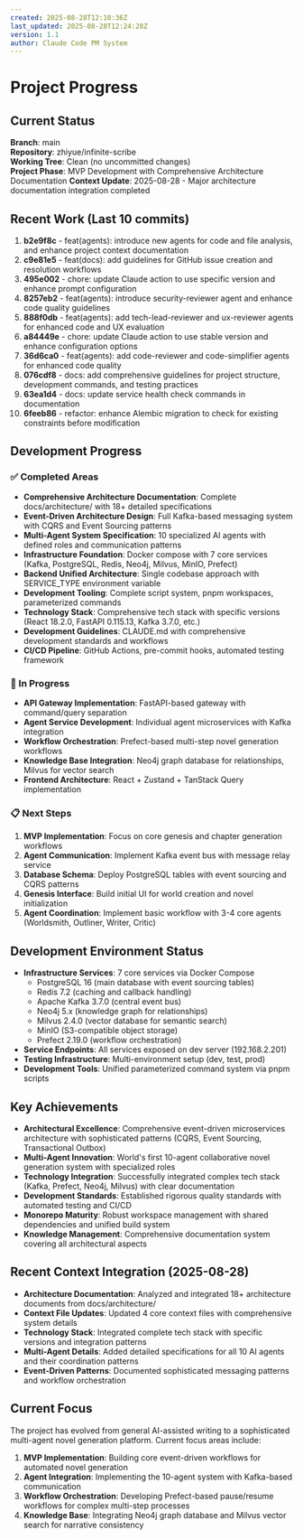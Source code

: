 ```yaml
---
created: 2025-08-28T12:10:36Z
last_updated: 2025-08-28T12:24:28Z
version: 1.1
author: Claude Code PM System
---
```


# Project Progress

## Current Status

**Branch**: main  
**Repository**: zhiyue/infinite-scribe  
**Working Tree**: Clean (no uncommitted changes)  
**Project Phase**: MVP Development with Comprehensive Architecture Documentation
**Context Update**: 2025-08-28 - Major architecture documentation integration completed

## Recent Work (Last 10 commits)

1. **b2e9f8c** - feat(agents): introduce new agents for code and file analysis, and enhance project context documentation
2. **c9e81e5** - feat(docs): add guidelines for GitHub issue creation and resolution workflows
3. **495e002** - chore: update Claude action to use specific version and enhance prompt configuration
4. **8257eb2** - feat(agents): introduce security-reviewer agent and enhance code quality guidelines
5. **888f0db** - feat(agents): add tech-lead-reviewer and ux-reviewer agents for enhanced code and UX evaluation
6. **a84449e** - chore: update Claude action to use stable version and enhance configuration options
7. **36d6ca0** - feat(agents): add code-reviewer and code-simplifier agents for enhanced code quality
8. **076cdf8** - docs: add comprehensive guidelines for project structure, development commands, and testing practices
9. **63ea1d4** - docs: update service health check commands in documentation
10. **6feeb86** - refactor: enhance Alembic migration to check for existing constraints before modification

## Development Progress

### ✅ Completed Areas

- **Comprehensive Architecture Documentation**: Complete docs/architecture/ with 18+ detailed specifications
- **Event-Driven Architecture Design**: Full Kafka-based messaging system with CQRS and Event Sourcing patterns
- **Multi-Agent System Specification**: 10 specialized AI agents with defined roles and communication patterns
- **Infrastructure Foundation**: Docker compose with 7 core services (Kafka, PostgreSQL, Redis, Neo4j, Milvus, MinIO, Prefect)
- **Backend Unified Architecture**: Single codebase approach with SERVICE_TYPE environment variable
- **Development Tooling**: Complete script system, pnpm workspaces, parameterized commands
- **Technology Stack**: Comprehensive tech stack with specific versions (React 18.2.0, FastAPI 0.115.13, Kafka 3.7.0, etc.)
- **Development Guidelines**: CLAUDE.md with comprehensive development standards and workflows
- **CI/CD Pipeline**: GitHub Actions, pre-commit hooks, automated testing framework

### 🔄 In Progress

- **API Gateway Implementation**: FastAPI-based gateway with command/query separation
- **Agent Service Development**: Individual agent microservices with Kafka integration
- **Workflow Orchestration**: Prefect-based multi-step novel generation workflows
- **Knowledge Base Integration**: Neo4j graph database for relationships, Milvus for vector search
- **Frontend Architecture**: React + Zustand + TanStack Query implementation

### 📋 Next Steps

1. **MVP Implementation**: Focus on core genesis and chapter generation workflows
2. **Agent Communication**: Implement Kafka event bus with message relay service
3. **Database Schema**: Deploy PostgreSQL tables with event sourcing and CQRS patterns
4. **Genesis Interface**: Build initial UI for world creation and novel initialization
5. **Agent Coordination**: Implement basic workflow with 3-4 core agents (Worldsmith, Outliner, Writer, Critic)

## Development Environment Status

- **Infrastructure Services**: 7 core services via Docker Compose
  - PostgreSQL 16 (main database with event sourcing tables)
  - Redis 7.2 (caching and callback handling)
  - Apache Kafka 3.7.0 (central event bus)
  - Neo4j 5.x (knowledge graph for relationships)
  - Milvus 2.4.0 (vector database for semantic search)
  - MinIO (S3-compatible object storage)
  - Prefect 2.19.0 (workflow orchestration)
- **Service Endpoints**: All services exposed on dev server (192.168.2.201)
- **Testing Infrastructure**: Multi-environment setup (dev, test, prod)
- **Development Tools**: Unified parameterized command system via pnpm scripts

## Key Achievements

- **Architectural Excellence**: Comprehensive event-driven microservices architecture with sophisticated patterns (CQRS, Event Sourcing, Transactional Outbox)
- **Multi-Agent Innovation**: World's first 10-agent collaborative novel generation system with specialized roles
- **Technology Integration**: Successfully integrated complex tech stack (Kafka, Prefect, Neo4j, Milvus) with clear documentation
- **Development Standards**: Established rigorous quality standards with automated testing and CI/CD
- **Monorepo Maturity**: Robust workspace management with shared dependencies and unified build system
- **Knowledge Management**: Comprehensive documentation system covering all architectural aspects

## Recent Context Integration (2025-08-28)

- **Architecture Documentation**: Analyzed and integrated 18+ architecture documents from docs/architecture/
- **Context File Updates**: Updated 4 core context files with comprehensive system details
- **Technology Stack**: Integrated complete tech stack with specific versions and integration patterns  
- **Multi-Agent Details**: Added detailed specifications for all 10 AI agents and their coordination patterns
- **Event-Driven Patterns**: Documented sophisticated messaging patterns and workflow orchestration

## Current Focus

The project has evolved from general AI-assisted writing to a sophisticated multi-agent novel generation platform. Current focus areas include:

1. **MVP Implementation**: Building core event-driven workflows for automated novel generation
2. **Agent Integration**: Implementing the 10-agent system with Kafka-based communication
3. **Workflow Orchestration**: Developing Prefect-based pause/resume workflows for complex multi-step processes
4. **Knowledge Base**: Integrating Neo4j graph database and Milvus vector search for narrative consistency